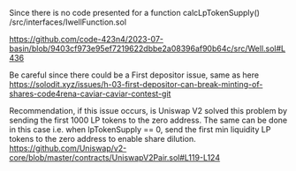 Since there is no code presented for a function calcLpTokenSupply()
/src/interfaces/IwellFunction.sol

https://github.com/code-423n4/2023-07-basin/blob/9403cf973e95ef7219622dbbe2a08396af90b64c/src/Well.sol#L436

Be careful since there could be a First depositor issue, same as here 
https://solodit.xyz/issues/h-03-first-depositor-can-break-minting-of-shares-code4rena-caviar-caviar-contest-git

Recommendation, if this issue occurs, is 
Uniswap V2 solved this problem by sending the first 1000 LP tokens to the zero address. The same can be done in this case i.e. when lpTokenSupply == 0, send the first min liquidity LP tokens to the zero address to enable share dilution.
https://github.com/Uniswap/v2-core/blob/master/contracts/UniswapV2Pair.sol#L119-L124


